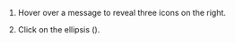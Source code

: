 1. Hover over a message to reveal three icons on the right.

1. Click on the ellipsis (<i class="aloha-icon aloha-icon-ellipsis-v-solid"></i>).
